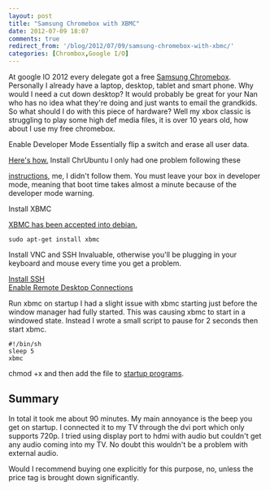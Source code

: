 ```yaml
---
layout: post
title: "Samsung Chromebox with XBMC"
date: 2012-07-09 18:07
comments: true
redirect_from: '/blog/2012/07/09/samsung-chromebox-with-xbmc/'
categories: [Chrombox,Google I/O]
---
```


At google IO 2012 every delegate got a free [Samsung Chromebox][1]. Personally I already have a laptop, desktop, tablet and smart phone. Why would I need a cut down desktop? It would probably be great for your Nan who has no idea what they're doing and just wants to email the grandkids.
So what should I do with this piece of hardware? Well my xbox classic is struggling to play some high def media files, it is over 10 years old, how about I use my free chromebox.

Enable Developer Mode Essentially flip a switch and erase all user data. 

[Here's how.][2]
Install ChrUbuntu I only had one problem following these 

[instructions][3], me, I didn't follow them. You must leave your box in developer mode, meaning that boot time takes almost a minute because of the developer mode warning.

Install XBMC

[XBMC has been accepted into debian.][4]  
```
sudo apt-get install xbmc
```
 Install VNC and SSH Invaluable, otherwise you'll be plugging in your keyboard and mouse every time you get a problem.&nbsp; 

[Install SSH][5]  
[Enable Remote Desktop Connections][6]

Run xbmc on startup I had a slight issue with xbmc starting just before the window manager had fully started. This was causing xbmc to start in a windowed state. Instead I wrote a small script to pause for 2 seconds then start xbmc.
```
#!/bin/sh  
sleep 5  
xbmc 
```
chmod +x and then add the file to [startup programs][7].
## Summary 
In total it took me about 90 minutes. My main annoyance is the beep you get on startup. I connected it to my TV through the dvi port which only supports 720p. I tried using display port to hdmi with audio but couldn't get any audio coming into my TV. No doubt this wouldn't be a problem with external audio. 

Would I recommend buying one explicitly for this purpose, no, unless the price tag is brought down significantly.

 [1]: http://www.samsung.com/uk/consumer/pc-peripherals/chrome-devices/chrome-devices/XE300M22-A1VUK
 [2]: http://dev.chromium.org/chromium-os/developer-information-for-chrome-os-devices/samsung-sandy-bridge
 [3]: http://chromeos-cr48.blogspot.co.uk/2012/04/chrubuntu-1204-now-with-double-bits.html
 [4]: http://xbmc.org/theuni/2012/04/10/xbmc-accepted-into-debian/
 [5]: https://help.ubuntu.com/10.04/serverguide/openssh-server.html
 [6]: http://www.makeuseof.com/tag/ubuntu-remote-desktop-builtin-vnc-compatible-dead-easy/
 [7]: https://help.ubuntu.com/community/AddingProgramToSessionStartup  
